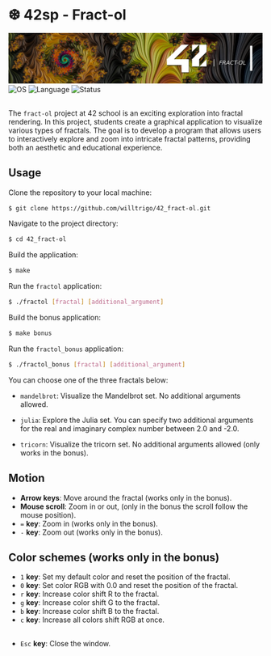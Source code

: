 # ❆ 42sp - Fract-ol

<picture>
	<img alt="Fract-ol" src="img/42_fract-ol.png">
</picture>
<picture >
	<img alt="OS" src="https://img.shields.io/badge/Linux-OS?&label=OS&labelColor=gray&color=dodgerblue">
</picture>
<picture >
	<img alt="Language" src="https://img.shields.io/badge/C-Language?&label=Language&labelColor=gray&color=dodgerblue">
</picture>
<picture >
	<img alt="Status" src="https://img.shields.io/badge/Completed-Status?&label=Status&labelColor=gray&color=green">
</picture>

##

The `fract-ol` project at 42 school is an exciting exploration into fractal rendering. In this project, students create a graphical application to visualize various types of fractals. The goal is to develop a program that allows users to interactively explore and zoom into intricate fractal patterns, providing both an aesthetic and educational experience.

## Usage

Clone the repository to your local machine:

```bash
$ git clone https://github.com/willtrigo/42_fract-ol.git
```

Navigate to the project directory:

```bash
$ cd 42_fract-ol
```

Build the application:

```bash
$ make
```

Run the `fractol` application:

```bash
$ ./fractol [fractal] [additional_argument]
```

Build the bonus application:

```bash
$ make bonus
```

Run the `fractol_bonus` application:

```bash
$ ./fractol_bonus [fractal] [additional_argument]
```
You can choose one of the three fractals below:

- `mandelbrot`: Visualize the Mandelbrot set. No additional arguments allowed.

- `julia`: Explore the Julia set. You can specify two additional arguments for the real and imaginary complex number between 2.0 and -2.0.

- `tricorn`: Visualize the tricorn set. No additional arguments allowed (only works in the bonus).

## Motion

- **Arrow keys**: Move around the fractal (works only in the bonus).
- **Mouse scroll**: Zoom in or out, (only in the bonus the scroll follow the mouse position).
- `=` **key**: Zoom in (works only in the bonus).
- `-` **key**: Zoom out (works only in the bonus).

## Color schemes (works only in the bonus)

- `1` **key**: Set my default color and reset the position of the fractal.
- `0` **key**: Set color RGB with 0.0 and reset the position of the fractal.
- `r` **key**: Increase color shift R to the fractal.
- `g` **key**: Increase color shift G to the fractal.
- `b` **key**: Increase color shift B to the fractal.
- `c` **key**: Increase all colors shift RGB at once.

##

- `Esc` **key**: Close the window.

